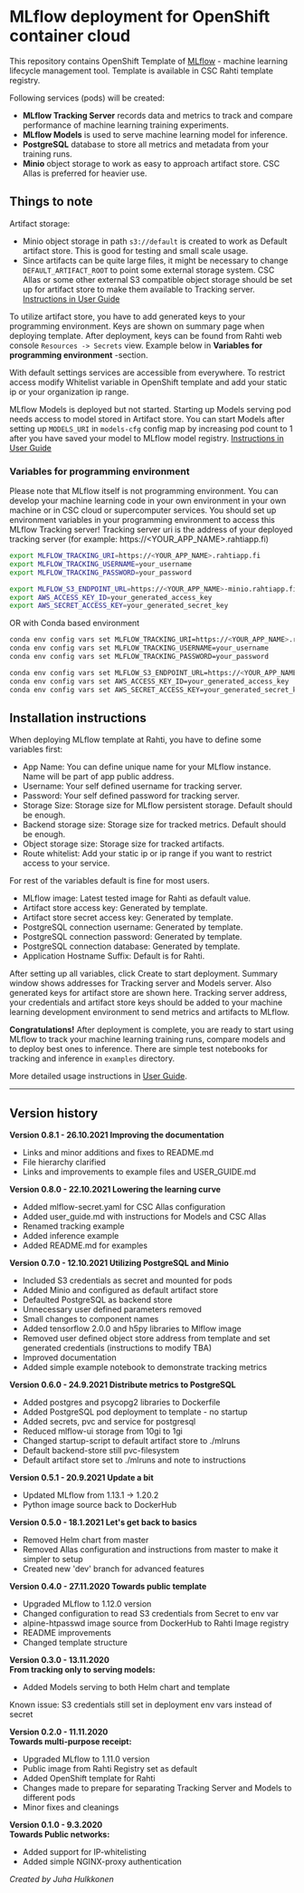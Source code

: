 # MLflow deployment for OpenShift container cloud #

This repository contains OpenShift Template of [MLflow](https://mlflow.org) - machine learning lifecycle management tool. Template is available in CSC Rahti template registry.


Following services (pods) will be created:  
- **MLflow Tracking Server** records data and metrics to track and compare performance of machine learning training experiments.  
- **MLflow Models** is used to serve machine learning model for inference.   
- **PostgreSQL** database to store all metrics and metadata from your training runs.  
- **Minio** object storage to work as easy to approach artifact store. CSC Allas is preferred for heavier use.

## Things to note ##

Artifact storage:
- Minio object storage in path `s3://default` is created to work as Default artifact store. This is good for testing and small scale usage.
- Since artifacts can be quite large files, it might be necessary to change `DEFAULT_ARTIFACT_ROOT` to point some external storage system. CSC Allas or some other external S3 compatible object storage should be set up for artifact store to make them available to Tracking server.  [Instructions in User Guide](./docs/USER_GUIDE.md)

To utilize artifact store, you have to add generated keys to your programming environment. Keys are shown on summary page when deploying template.
After deployment, keys can be found from Rahti web console `Resources -> Secrets` view. Example below in **Variables for programming environment** -section.

With default settings services are accessible from everywhere. To restrict access modify Whitelist variable
in OpenShift template and add your static ip or your organization ip range.  

MLflow Models is deployed but not started. Starting up Models serving pod needs access to model stored in Artifact store.
You can start Models after setting up
`MODELS_URI` in `models-cfg` config map by increasing pod count to 1 after you have saved your model to MLflow model registry. [Instructions in User Guide](./docs/USER_GUIDE.md)

### Variables for programming environment ###
Please note that MLflow itself is not programming environment. You can develop your machine learning code in your own environment 
in your own machine or in CSC cloud or supercomputer services.
You should set up environment variables in your programming environment to access this MLflow Tracking server!
Tracking server uri is the address of your deployed tracking server (for example: https://<YOUR_APP_NAME>.rahtiapp.fi)
```bash
export MLFLOW_TRACKING_URI=https://<YOUR_APP_NAME>.rahtiapp.fi
export MLFLOW_TRACKING_USERNAME=your_username
export MLFLOW_TRACKING_PASSWORD=your_password

export MLFLOW_S3_ENDPOINT_URL=https://<YOUR_APP_NAME>-minio.rahtiapp.fi
export AWS_ACCESS_KEY_ID=your_generated_access_key
export AWS_SECRET_ACCESS_KEY=your_generated_secret_key 
```
OR with Conda based environment
```bash
conda env config vars set MLFLOW_TRACKING_URI=https://<YOUR_APP_NAME>.rahtiapp.fi
conda env config vars set MLFLOW_TRACKING_USERNAME=your_username
conda env config vars set MLFLOW_TRACKING_PASSWORD=your_password

conda env config vars set MLFLOW_S3_ENDPOINT_URL=https://<YOUR_APP_NAME>-minio.rahtiapp.fi
conda env config vars set AWS_ACCESS_KEY_ID=your_generated_access_key
conda env config vars set AWS_SECRET_ACCESS_KEY=your_generated_secret_key 
```

## Installation instructions ##

When deploying MLflow template at Rahti, you have to define some variables first:

- App Name: You can define unique name for your MLflow instance. Name will be part of app public address.
- Username: Your self defined username for tracking server.
- Password: Your self defined password for tracking server.
- Storage Size: Storage size for MLflow persistent storage. Default should be enough.
- Backend storage size: Storage size for tracked metrics. Default should be enough.
- Object storage size: Storage size for tracked artifacts.
- Route whitelist: Add your static ip or ip range if you want to restrict access to your service.

For rest of the variables default is fine for most users.
- MLflow image: Latest tested image for Rahti as default value.
- Artifact store access key: Generated by template.
- Artifact store secret access key: Generated by template.
- PostgreSQL connection username: Generated by template.
- PostgreSQL connection password: Generated by template.
- PostgreSQL connection database: Generated by template.
- Application Hostname Suffix: Default is for Rahti.

After setting up all variables, click Create to start deployment. Summary window shows addresses for Tracking server and Models server.
Also generated keys for artifact store are shown here. Tracking server address, your credentials and artifact store keys should be added to your
machine learning development environment to send metrics and artifacts to MLflow.

**Congratulations!** After deployment is complete, you are ready to start using MLflow to track your machine learning training runs, compare models and to deploy best ones to inference.
There are simple test notebooks for tracking and inference in `examples` directory.

More detailed usage instructions in [User Guide](./docs/USER_GUIDE.md). 

---

## Version history
**Version 0.8.1 - 26.10.2021
Improving the documentation**
- Links and minor additions and fixes to README.md
- File hierarchy clarified
- Links and improvements to example files and USER_GUIDE.md

**Version 0.8.0 - 22.10.2021
Lowering the learning curve**
- Added mlflow-secret.yaml for CSC Allas configuration
- Added user_guide.md with instructions for Models and CSC Allas
- Renamed tracking example
- Added inference example 
- Added README.md for examples

**Version 0.7.0 - 12.10.2021
Utilizing PostgreSQL and Minio**
- Included S3 credentials as secret and mounted for pods
- Added Minio and configured as default artifact store
- Defaulted PostgreSQL as backend store
- Unnecessary user defined parameters removed 
- Small changes to component names
- Added tensorflow 2.0.0 and h5py libraries to Mlflow image
- Removed user defined object store address from template and set generated credentials (instructions to modify TBA) 
- Improved documentation
- Added simple example notebook to demonstrate tracking metrics

**Version 0.6.0 - 24.9.2021
Distribute metrics to PostgreSQL**
- Added postgres and psycopg2 libraries to Dockerfile
- Added PostgreSQL pod deployment to template - no startup
- Added secrets, pvc and service for postgresql
- Reduced mlflow-ui storage from 10gi to 1gi
- Changed startup-script to default artifact store to ./mlruns
- Default backend-store still pvc-filesystem
- Default artifact store set to ./mlruns and note to instructions

**Version 0.5.1 - 20.9.2021
Update a bit**
- Updated MLflow from 1.13.1 -> 1.20.2
- Python image source back to DockerHub

**Version 0.5.0 - 18.1.2021
Let's get back to basics**
- Removed Helm chart from master
- Removed Allas configuration and instructions from master to make it simpler to setup 
- Created new 'dev' branch for advanced features

**Version 0.4.0 - 27.11.2020
Towards public template**
- Upgraded MLflow to 1.12.0 version
- Changed configuration to read S3 credentials from Secret to env var 
- alpine-htpasswd image source from DockerHub to Rahti Image registry
- README improvements
- Changed template structure

**Version 0.3.0 - 13.11.2020  
From tracking only to serving models:**
- Added Models serving to both Helm chart and template

Known issue: S3 credentials still set in deployment env vars instead of secret

**Version 0.2.0 - 11.11.2020  
Towards multi-purpose receipt:**
- Upgraded MLflow to 1.11.0 version
- Public image from Rahti Registry set as default
- Added OpenShift template for Rahti
- Changes made to prepare for separating Tracking Server and Models to different pods
- Minor fixes and cleanings

**Version 0.1.0 - 9.3.2020  
Towards Public networks:**
- Added support for IP-whitelisting
- Added simple NGINX-proxy authentication


*Created by Juha Hulkkonen*
